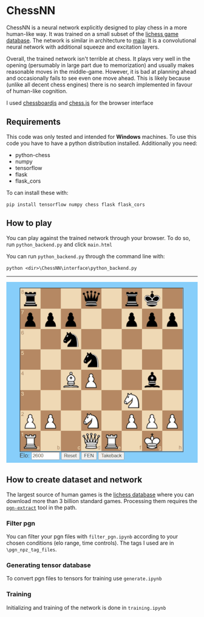 # ChessNN

ChessNN is a neural network explicitly designed to play chess in a more human-like way. It was trained on a small subset of the [lichess game database](https://database.lichess.org/). The network is similar in architecture to [maia](https://arxiv.org/abs/2006.01855): It is a convolutional neural network with additional squeeze and excitation layers.

Overall, the trained network isn't terrible at chess. It plays very well in the opening (persumably in large part due to memorization) and usually makes reasonable moves in the middle-game. However, it is bad at planning ahead and occasionally fails to see even one move ahead. This is likely because (unlike all decent chess engines) there is no search implemented in favour of human-like cognition. 

I used [chessboardjs](https://github.com/oakmac/chessboardjs) and 
[chess.js](https://github.com/jhlywa/chess.js) for the browser interface

## Requirements
This code was only tested and intended for **Windows** machines. 
To use this code you have to have a python distribution installed. Additionally you need:
- python-chess
- numpy
- tensorflow
- flask
- flask_cors

To can install these with:
```
pip install tensorflow numpy chess flask flask_cors
```

## How to play

You can play against the trained network through your browser. 
To do so, run `python_backend.py` and click `main.html`

You can run `python_backend.py` through the command line with:
```
python <dir>\ChessNN\interface\python_backend.py
```
---
![Alt Text](Animation.gif)

## How to create dataset and network

The largest source of human games is the [lichess database](https://database.lichess.org/) where you can download more than 3 billion standard games. 
Processing them requires the 
[`pgn-extract`](https://www.cs.kent.ac.uk/people/staff/djb/pgn-extract/) tool in the path.

### Filter pgn

You can filter your pgn files with `filter_pgn.ipynb` according to your chosen conditions (elo range, time controls). The tags I used are in `\pgn_npz_tag_files`.

### Generating tensor database

To convert pgn files to tensors for training use `generate.ipynb`

### Training

Initializing and training of the network is done in `training.ipynb`


